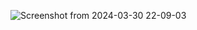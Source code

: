 ![Screenshot from 2024-03-30 22-09-03](https://github.com/svivek19/github-profile-finder/assets/129610457/c30e1a9c-a15a-417d-8e3e-72fe6e0b0f2f)
